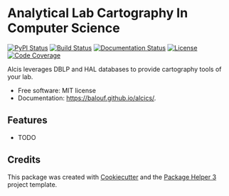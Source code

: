 # Analytical Lab Cartography In Computer Science


[![PyPI Status](https://img.shields.io/pypi/v/alcics.svg)](https://pypi.python.org/pypi/alcics)
[![Build Status](https://github.com/balouf/alcics/actions/workflows/build.yml/badge.svg?branch=main)](https://github.com/balouf/alcics/actions?query=workflow%3Abuild)
[![Documentation Status](https://github.com/balouf/alcics/actions/workflows/docs.yml/badge.svg?branch=main)](https://github.com/balouf/alcics/actions?query=workflow%3Adocs)
[![License](https://img.shields.io/github/license/balouf/alcics)](https://github.com/balouf/alcics/blob/main/LICENSE)
[![Code Coverage](https://codecov.io/gh/balouf/alcics/branch/main/graphs/badge.svg)](https://codecov.io/gh/balouf/alcics/tree/main)

Alcis leverages DBLP and HAL databases to provide cartography tools of your lab.


- Free software: MIT license
- Documentation: https://balouf.github.io/alcics/.


## Features

- TODO

## Credits

This package was created with [Cookiecutter][CC] and the [Package Helper 3][PH3] project template.

[CC]: https://github.com/audreyr/cookiecutter
[PH3]: https://balouf.github.io/package-helper-3/
